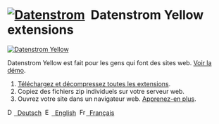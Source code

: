 # [![Datenstrom](https://raw.githubusercontent.com/datenstrom/yellow-extensions/master/website/media/images/datenstrom-logo-small.png)](https://github.com/datenstrom)&nbsp; Datenstrom Yellow extensions

[![Datenstrom Yellow](https://raw.githubusercontent.com/datenstrom/yellow-extensions/master/website/media/images/datenstrom-yellow-fr.jpg)](https://datenstrom.se/fr/yellow/)

Datenstrom Yellow est fait pour les gens qui font des sites web. [Voir la démo](https://developers.datenstrom.se/fr/).

1. [Téléchargez et décompressez toutes les extensions](https://github.com/datenstrom/yellow-extensions/archive/master.zip).  
2. Copiez des fichiers zip individuels sur votre serveur web.  
3. Ouvrez votre site dans un navigateur web. [Apprenez-en plus](https://developers.datenstrom.se/fr/help/).

<p>
<a href="README-de.md"><img src="https://raw.githubusercontent.com/datenstrom/yellow-extensions/master/website/media/images/language-de.png" width="15" height="15" alt="Deutsch">&nbsp; Deutsch</a>&nbsp;
<a href="README.md"><img src="https://raw.githubusercontent.com/datenstrom/yellow-extensions/master/website/media/images/language-en.png" width="15" height="15" alt="English">&nbsp; English</a>&nbsp;
<a href="README-fr.md"><img src="https://raw.githubusercontent.com/datenstrom/yellow-extensions/master/website/media/images/language-fr.png" width="15" height="15" alt="Français">&nbsp; Français</a>&nbsp;
</p>
